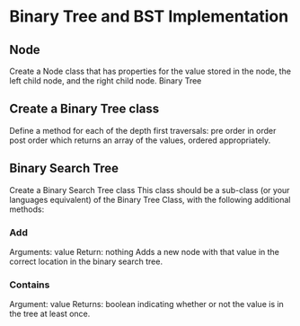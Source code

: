 # Binary Tree and BST Implementation
## Node
Create a Node class that has properties for the value stored in the node, the left child node, and the right child node.
Binary Tree
## Create a Binary Tree class
Define a method for each of the depth first traversals:
pre order
in order
post order which returns an array of the values, ordered appropriately.

## Binary Search Tree
Create a Binary Search Tree class
This class should be a sub-class (or your languages equivalent) of the Binary Tree Class, with the following additional methods:
### Add
Arguments: value
Return: nothing
Adds a new node with that value in the correct location in the binary search tree.
### Contains
Argument: value
Returns: boolean indicating whether or not the value is in the tree at least once.